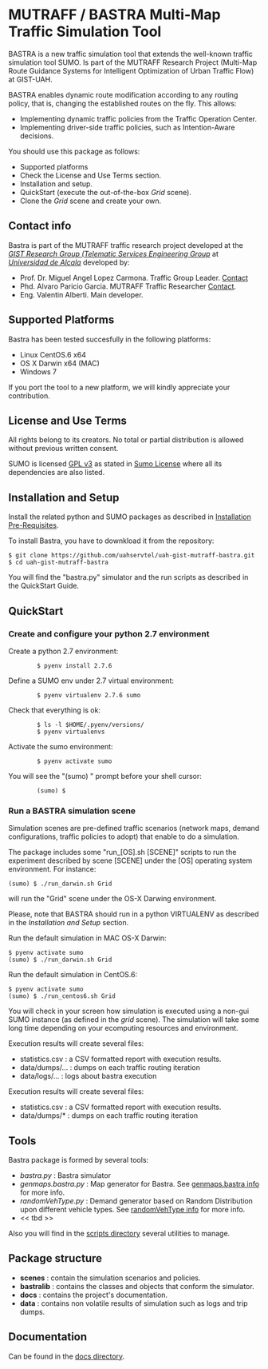 # MUTRAFF / BASTRA Multi-Map Traffic Simulation Tool

BASTRA is a new traffic simulation tool that extends the well-known traffic simulation tool SUMO.  Is part of the MUTRAFF Research Project (Multi-Map Route Guidance Systems for Intelligent Optimization of Urban Traffic Flow) at GIST-UAH.

BASTRA enables dynamic route modification according to any routing policy, that is, changing the established routes on the fly. This allows:
* Implementing dynamic traffic policies from the Traffic Operation Center.
* Implementing driver-side traffic policies, such as Intention-Aware decisions.

You should use this package as follows:
* Supported platforms
* Check the License and Use Terms section.
* Installation and setup.
* QuickStart (execute the out-of-the-box *Grid* scene).
* Clone the *Grid* scene and create your own.

## Contact info 
Bastra is part of the MUTRAFF traffic research project developed at the *[GIST Research Group (Telematic Services Engineering Group](https://portal.uah.es/portal/page/portal/grupos_de_investigacion/49/Presentacion/QuienesSomos)* at *[Universidad de Alcala](http://www.uah.es)* developed by:
* Prof. Dr. Miguel Angel Lopez Carmona. Traffic Group Leader. [Contact](mailto://miguellopez.carmona@uah.es)
* Phd. Alvaro Paricio Garcia. MUTRAFF Traffic Researcher [Contact](mailto://alvaro.paricio@uah.es).
* Eng. Valentin Alberti. Main developer.

## Supported Platforms

Bastra has been tested succesfully in the following platforms:
* Linux CentOS.6 x64
* OS X Darwin x64 (MAC)
* Windows 7

If you port the tool to a new platform, we will kindly appreciate your contribution.

## License and Use Terms

All rights belong to its creators. No total or partial distribution is allowed 
without previous written consent.

SUMO is licensed [GPL v3](https://gnu.org/licenses/gpl.html) as stated in [Sumo License](http://sumo.dlr.de/wiki/License) where all its dependencies are also listed.

## Installation and Setup

Install the related python and SUMO packages as described in [Installation Pre-Requisites](./BASTRA_INSTALLATION_REQUISITES.md).

To install Bastra, you have to downkload it from the repository:
```
$ git clone https://github.com/uahservtel/uah-gist-mutraff-bastra.git
$ cd uah-gist-mutraff-bastra
```
You will find the "bastra.py" simulator and the run scripts as described in the QuickStart Guide.

## QuickStart

### Create and configure your python 2.7 environment

Create a python 2.7 environment:
```
        $ pyenv install 2.7.6
```

Define a SUMO env under 2.7 virtual environment:
```
        $ pyenv virtualenv 2.7.6 sumo
```

Check that everything is ok:
```
        $ ls -l $HOME/.pyenv/versions/
        $ pyenv virtualenvs
```

Activate the sumo environment:
```
        $ pyenv activate sumo
```

You will see the "(sumo) " prompt before your shell cursor:
```
        (sumo) $
```

### Run a BASTRA simulation scene

Simulation scenes are pre-defined traffic scenarios (network maps, demand configurations, traffic policies to adopt) that enable to do a simulation.

The package includes some "run_[OS].sh [SCENE]" scripts to run the experiment described by
scene [SCENE] under the [OS] operating system environment. For instance:
```
(sumo) $ ./run_darwin.sh Grid
```
will run the "Grid" scene under the OS-X Darwing environment.

Please, note that BASTRA should run in a python VIRTUALENV as described in the *Installation and Setup* section.

Run the default simulation in MAC OS-X Darwin:
```
$ pyenv activate sumo
(sumo) $ ./run_darwin.sh Grid
```

Run the default simulation in CentOS.6:
```
$ pyenv activate sumo
(sumo) $ ./run_centos6.sh Grid
```

You will check in your screen how simulation is executed using a non-gui SUMO instance (as defined in the *grid* scene). The simulation will take some long time depending on your ecomputing resources and environment.

Execution results will create several files:
* statistics.csv : a CSV formatted report with execution results.
* data/dumps/... : dumps on each traffic routing iteration
* data/logs/... : logs about bastra execution

Execution results will create several files:
* statistics.csv : a CSV formatted report with execution results.
* data/dumps/* : dumps on each traffic routing iteration

## Tools

Bastra package is formed by several tools:
* *bastra.py* : Bastra simulator
* *genmaps.bastra.py* : Map generator for Bastra. See [genmaps.bastra info](tools/genmaps.bastra.md) for more info.
* *randomVehType.py* : Demand generator based on Random Distribution upon different vehicle types. See [randomVehType info](tools/randomVehType.md) for more info.
* << tbd >>

Also you will find in the [scripts directory](scripts/) several utilities to manage.

## Package structure
* __scenes__ : contain the simulation scenarios and policies.
* __bastralib__ : contains the classes and objects that conform the simulator.
* __docs__ : contains the project's documentation.
* __data__ : contains non volatile results of simulation such as logs and trip dumps.

## Documentation

Can be found in the [docs directory](docs/).
